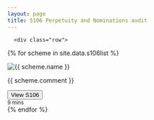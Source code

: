 ```yaml
---
layout: page 
title: S106 Perpetuity and Nominations audit 
---
```


 <div class="album py-5 bg-light">
    <div class="container">

      <div class="row">
{% for scheme in site.data.s106list %}
        <div class="col-md-4">
          <div class="card mb-4 shadow-sm">
            <img class="card-img-top" src="{{ scheme.image_path }}" alt="{{ scheme.name }}">
            <div class="card-body">
              <p class="card-text">{{ scheme.comment }}</p>
              <div class="d-flex justify-content-between align-items-center">
                <div class="btn-group">
                  <a href="{{ scheme.url }}">
                  <button type="button" class="btn btn-sm btn-outline-secondary">View S106</button>
                  </a>
                </div>
                <small class="text-muted">9 mins</small>
              </div>
            </div>
          </div>
        </div>
{% endfor %}
  </div>
</div>
</div>

